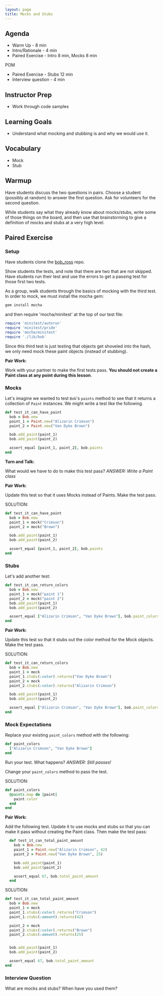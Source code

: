 ```yaml
---
layout: page
title: Mocks and Stubs
---
```


## Agenda
- Warm Up - 8 min
- Intro/Rationale - 4 min
- Paired Exercise - Intro 8 min, Mocks 8 min

POM
- Paired Exercise - Stubs 12 min
- Interview question - 4 min

## Instructor Prep

- Work through code samples

## Learning Goals

* Understand what mocking and stubbing is and why we would use it.

## Vocabulary

* Mock
* Stub

## Warmup

Have students discuss the two questions in pairs. 
Choose a student (possibly at random) to answer the first question.
Ask for volunteers for the second question. 

While students say what they already know about mocks/stubs, write some of those things on the board, and then use that brainstorming to give a definition of mocks and stubs at a very high level. 


## Paired Exercise

### Setup

Have students clone the [bob_ross](https://github.com/turingschool/bob_ross) repo. 

Show students the tests, and note that there are two that are not skipped. Have students run their test and use the errors to get a passing test for those first two tests. 

As a group, walk students through the basics of mocking with the third test. In order to mock, we must install the mocha gem:


```bash
gem install mocha
```

and then require 'mocha/minitest' at the top of our test file: 

```ruby
require 'minitest/autorun'
require 'minitest/pride'
require 'mocha/minitest'
require './lib/bob'
```

Since this third test is just testing that objects get shoveled into the hash, we only need mock these paint objects (instead of stubbing). 

**Pair Work:**

Work with your partner to make the first tests pass. **You should not create a Paint class at any point during this lesson**.

### Mocks

Let's imagine we wanted to test `Bob`'s `paints` method to see that it returns a collection of `Paint` instances. We might write a test like the following.

```ruby
def test_it_can_have_paint
  bob = Bob.new
  paint_1 = Paint.new("Alizarin Crimson")
  paint_2 = Paint.new("Van Dyke Brown")

  bob.add_paint(paint_1)
  bob.add_paint(paint_2)

  assert_equal [paint_1, paint_2], bob.paints
end
```

**Turn and Talk:**

What would we have to do to make this test pass?
_ANSWER: Write a Paint class_


**Pair Work:**

Update this test so that it uses Mocks instead of Paints. Make the test pass.

SOLUTION:

```ruby
def test_it_can_have_paint
  bob = Bob.new
  paint_1 = mock("Crimson")
  paint_2 = mock("Brown")

  bob.add_paint(paint_1)
  bob.add_paint(paint_2)

  assert_equal [paint_1, paint_2], bob.paints
end
```

### Stubs

Let's add another test:

```ruby
def test_it_can_return_colors
  bob = Bob.new
  paint_1 = mock("paint 1")
  paint_2 = mock("paint 2")
  bob.add_paint(paint_1)
  bob.add_paint(paint_2)

  assert_equal ["Alizarin Crimson", "Van Dyke Brown"], bob.paint_colors
end
```

**Pair Work:**

Update this test so that it stubs out the color method for the Mock objects. Make the test pass.

SOLUTION:
```ruby
def test_it_can_return_colors
  bob = Bob.new
  paint_1 = mock
  paint_1.stubs(:color).returns("Van Dyke Brown")
  paint_2 = mock
  paint_2.stubs(:color).returns("Alizarin Crimson")

  bob.add_paint(paint_1)
  bob.add_paint(paint_2)

  assert_equal ["Alizarin Crimson", "Van Dyke Brown"], bob.paint_colors
end
```

### Mock Expectations

Replace your existing `paint_colors` method with the following:

```ruby
def paint_colors
  ["Alizarin Crimson", "Van Dyke Brown"]
end
```

Run your test. What happens?
_ANSWER: Still passes!_

Change your `paint_colors` method to pass the test.

SOLUTION:
```ruby
def paint_colors
  @paints.map do |paint|
    paint.color
  end
end
```

**Pair Work:**

Add the following test. Update it to use mocks and stubs so that you can make it pass without creating the Paint class. Then make the test pass:

```ruby
  def test_it_can_total_paint_amount
    bob = Bob.new
    paint_1 = Paint.new("Alizarin Crimson", 42)
    paint_2 = Paint.new("Van Dyke Brown", 25)

    bob.add_paint(paint_1)
    bob.add_paint(paint_2)

    assert_equal 67, bob.total_paint_amount
  end
```

SOLUTION:
```ruby
def test_it_can_total_paint_amount
  bob = Bob.new
  paint_1 = mock
  paint_1.stubs(:color).returns("Crimson")
  paint_1.stubs(:amount).returns(42)

  paint_2 = mock
  paint_2.stubs(:color).returns("Brown")
  paint_2.stubs(:amount).returns(25)


  bob.add_paint(paint_1)
  bob.add_paint(paint_2)

  assert_equal 67, bob.total_paint_amount
end
```

### Interview Question

What are mocks and stubs? When have you used them?
